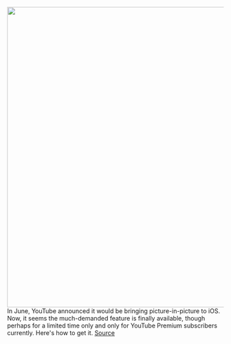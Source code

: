 <img src='https://cdn.vox-cdn.com/thumbor/w2Fz3ykq5gsG-MXaU_sa5lR1ir0=/0x0:2040x1360/1200x800/filters:focal(857x517:1183x843)/cdn.vox-cdn.com/uploads/chorus_image/image/69772480/acastro_180403_1777_youtube_0002.0.jpg' width='700px' /><br/>
In June, YouTube announced it would be bringing picture-in-picture to iOS. Now, it seems the much-demanded feature is finally available, though perhaps for a limited time only and only for YouTube Premium subscribers currently. Here's how to get it.
<a href='https://www.theverge.com/2021/8/25/22640827/youtube-picture-in-picture-mode-how-to-enable-premium-ios-iphone'> Source <a/>